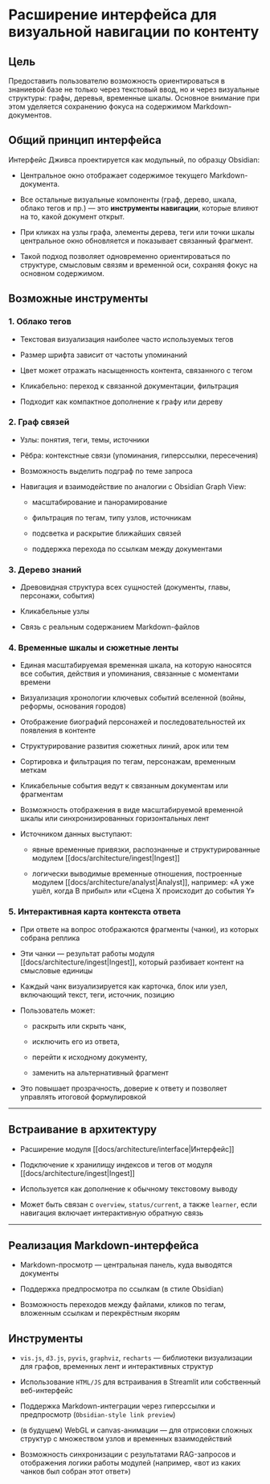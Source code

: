 # Расширение интерфейса для визуальной навигации по контенту

## Цель

Предоставить пользователю возможность ориентироваться в знаниевой базе не только через текстовый ввод, но и через визуальные структуры: графы, деревья, временные шкалы. Основное внимание при этом уделяется сохранению фокуса на содержимом Markdown-документов.

## Общий принцип интерфейса

Интерфейс Дживса проектируется как модульный, по образцу Obsidian:

- Центральное окно отображает содержимое текущего Markdown-документа.
    
- Все остальные визуальные компоненты (граф, дерево, шкала, облако тегов и пр.) — это **инструменты навигации**, которые влияют на то, какой документ открыт.
    
- При кликах на узлы графа, элементы дерева, теги или точки шкалы центральное окно обновляется и показывает связанный фрагмент.
    
- Такой подход позволяет одновременно ориентироваться по структуре, смысловым связям и временной оси, сохраняя фокус на основном содержимом.
    

## Возможные инструменты

### 1. Облако тегов

- Текстовая визуализация наиболее часто используемых тегов
    
- Размер шрифта зависит от частоты упоминаний
    
- Цвет может отражать насыщенность контента, связанного с тегом
    
- Кликабельно: переход к связанной документации, фильтрация
    
- Подходит как компактное дополнение к графу или дереву
    

### 2. Граф связей

- Узлы: понятия, теги, темы, источники
    
- Рёбра: контекстные связи (упоминания, гиперссылки, пересечения)
    
- Возможность выделить подграф по теме запроса
    
- Навигация и взаимодействие по аналогии с Obsidian Graph View:
    
    - масштабирование и панорамирование
        
    - фильтрация по тегам, типу узлов, источникам
        
    - подсветка и раскрытие ближайших связей
        
    - поддержка перехода по ссылкам между документами
        

### 3. Дерево знаний

- Древовидная структура всех сущностей (документы, главы, персонажи, события)
    
- Кликабельные узлы
    
- Связь с реальным содержанием Markdown-файлов
    

### 4. Временные шкалы и сюжетные ленты

- Единая масштабируемая временная шкала, на которую наносятся все события, действия и упоминания, связанные с моментами времени
    
- Визуализация хронологии ключевых событий вселенной (войны, реформы, основания городов)
    
- Отображение биографий персонажей и последовательностей их появления в контенте
    
- Структурирование развития сюжетных линий, арок или тем
    
- Сортировка и фильтрация по тегам, персонажам, временным меткам
    
- Кликабельные события ведут к связанным документам или фрагментам
    
- Возможность отображения в виде масштабируемой временной шкалы или синхронизированных горизонтальных лент
    
- Источником данных выступают:
    
    - явные временные привязки, распознанные и структурированные модулем [[docs/architecture/ingest|Ingest]]
        
    - логически выводимые временные отношения, построенные модулем [[docs/architecture/analyst|Analyst]], например: «А уже ушёл, когда В прибыл» или «Сцена X происходит до события Y»
        

### 5. Интерактивная карта контекста ответа

- При ответе на вопрос отображаются фрагменты (чанки), из которых собрана реплика
    
- Эти чанки — результат работы модуля [[docs/architecture/ingest|Ingest]], который разбивает контент на смысловые единицы
    
- Каждый чанк визуализируется как карточка, блок или узел, включающий текст, теги, источник, позицию
    
- Пользователь может:
    
    - раскрыть или скрыть чанк,
        
    - исключить его из ответа,
        
    - перейти к исходному документу,
        
    - заменить на альтернативный фрагмент
        
- Это повышает прозрачность, доверие к ответу и позволяет управлять итоговой формулировкой
    

---

## Встраивание в архитектуру

- Расширение модуля [[docs/architecture/interface|Интерфейс]]
    
- Подключение к хранилищу индексов и тегов от модуля [[docs/architecture/ingest|Ingest]]
    
- Используется как дополнение к обычному текстовому выводу
    
- Может быть связан с `overview`, `status/current`, а также `learner`, если навигация включает интерактивную обратную связь
    

---

## Реализация Markdown-интерфейса

- Markdown-просмотр — центральная панель, куда выводятся документы
    
- Поддержка предпросмотра по ссылкам (в стиле Obsidian)
    
- Возможность переходов между файлами, кликов по тегам, вложенным ссылкам и перекрёстным якорям
    

## Инструменты

- `vis.js`, `d3.js`, `pyvis`, `graphviz`, `recharts` — библиотеки визуализации для графов, временных лент и интерактивных структур
    
- Использование `HTML/JS` для встраивания в Streamlit или собственный веб-интерфейс
    
- Поддержка Markdown-интеграции через гиперссылки и предпросмотр (`Obsidian-style link preview`)
    
- (в будущем) WebGL и canvas-анимации — для отрисовки сложных структур с множеством узлов и временных взаимодействий
    
- Возможность синхронизации с результатами RAG-запросов и отображения логики работы модулей (например, «вот из каких чанков был собран этот ответ»)